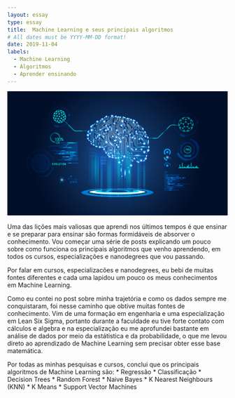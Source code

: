 ```yaml
---
layout: essay
type: essay
title:  Machine Learning e seus principais algoritmos
# All dates must be YYYY-MM-DD format!
date: 2019-11-04
labels:
  - Machine Learning
  - Algoritmos
  - Aprender ensinando
---
```


<img class="ui fluid image" src="../images/ML_logo.jpg">
<p>Uma das lições mais valiosas que aprendi nos últimos tempos é que ensinar e se preparar para ensinar são formas 
formidáveis de absorver o conhecimento. Vou começar uma série de posts explicando um pouco sobre como funciona os principais algoritmos que 
venho aprendendo, em todos os cursos, especializações e nanodegrees que vou passando.</p>

<p>Por falar em cursos, especializacões e nanodegrees, eu bebi de muitas fontes diferentes e cada uma lapidou um pouco 
os meus conhecimentos em Machine Learning.</p>

<p>Como eu contei no post sobre minha trajetória e como os dados sempre me conquistaram, foi nesse caminho que obtive muitas 
fontes de conhecimento. Vim de uma formação em engenharia e uma especialização em Lean Six Sigma, portanto durante a faculdade eu tive forte
contato com cálculos e algebra e na especialização eu me aprofundei bastante em análise de dados por meio da estátistica e da probabilidade, 
o que me levou direto ao aprendizado de Machine Learning sem precisar obter esse base matemática.</p>

<p>Por todas as minhas pesquisas e cursos, conclui que os principais algoritmos de Machine Learning são:
* Regressão
* Classificação
* Decision Trees
* Random Forest
* Naive Bayes
* K Nearest Neighbours (KNN)
* K Means
* Support Vector Machines



